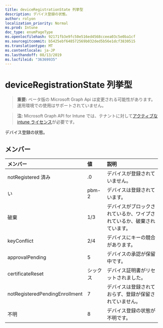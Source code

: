 ```yaml
---
title: deviceRegistrationState 列挙型
description: デバイス登録の状態。
author: rolyon
localization_priority: Normal
ms.prod: Intune
doc_type: enumPageType
ms.openlocfilehash: 92171fb3e9fc50e516ed4568cceea03c5e0ba1cf
ms.sourcegitcommit: b5425ebf648572569b032ded5b56e1dcf3830515
ms.translationtype: MT
ms.contentlocale: ja-JP
ms.lasthandoff: 08/13/2019
ms.locfileid: "36369935"
---
```

# <a name="deviceregistrationstate-enum-type"></a>deviceRegistrationState 列挙型

> **重要:** ベータ版の Microsoft Graph Api は変更される可能性があります。運用環境での使用はサポートされていません。

> **注:** Microsoft Graph API for Intune では、テナントに対して[アクティブな intune ライセンス](https://go.microsoft.com/fwlink/?linkid=839381)が必要です。

デバイス登録の状態。

## <a name="members"></a>メンバー
|メンバー|値|説明|
|:---|:---|:---|
|notRegistered 済み|.0|デバイスが登録されていません。|
|い|pbm-2|デバイスは登録されています。|
|破棄|1/3|デバイスがブロックされているか、ワイプされているか、破棄されています。|
|keyConflict|2/4|デバイスにキーの競合があります。|
|approvalPending|5|デバイスの承認が保留中です。|
|certificateReset|シックス|デバイス証明書がリセットされました。|
|notRegisteredPendingEnrollment|7|デバイスは登録されておらず、登録が保留されていません。|
|不明|8 |デバイス登録の状態が不明です。|



